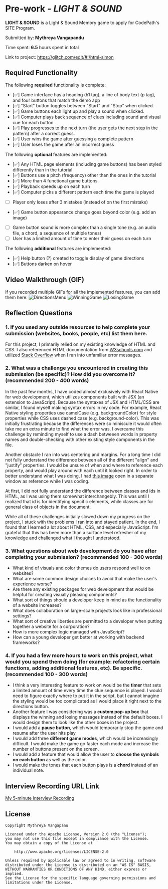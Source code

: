 # Pre-work - *LIGHT & SOUND*

**LIGHT & SOUND** is a Light & Sound Memory game to apply for CodePath's SITE Program. 

Submitted by: **Mythreya Vangapandu**

Time spent: **6.5** hours spent in total

Link to project: https://glitch.com/edit/#!/html-simon

## Required Functionality

The following **required** functionality is complete:

* [✅] Game interface has a heading (h1 tag), a line of body text (p tag), and four buttons that match the demo app
* [✅] "Start" button toggles between "Start" and "Stop" when clicked. 
* [✅] Game buttons each light up and play a sound when clicked. 
* [✅] Computer plays back sequence of clues including sound and visual cue for each button
* [✅] Play progresses to the next turn (the user gets the next step in the pattern) after a correct guess. 
* [✅] User wins the game after guessing a complete pattern
* [✅] User loses the game after an incorrect guess

The following **optional** features are implemented:

* [✅] Any HTML page elements (including game buttons) has been styled differently than in the tutorial
* [✅] Buttons use a pitch (frequency) other than the ones in the tutorial
* [✅] More than 4 functional game buttons
* [✅] Playback speeds up on each turn
* [✅] Computer picks a different pattern each time the game is played
* [ ] Player only loses after 3 mistakes (instead of on the first mistake)
* [✅] Game button appearance change goes beyond color (e.g. add an image)
* [ ] Game button sound is more complex than a single tone (e.g. an audio file, a chord, a sequence of multiple tones)
* [ ] User has a limited amount of time to enter their guess on each turn

The following **additional** features are implemented:

- [✅] Help button (?) created to toggle display of game directions
- [✅] Buttons darken on hover

## Video Walkthrough (GIF)

If you recorded multiple GIFs for all the implemented features, you can add them here:
![DirectionsMenu](https://user-images.githubusercontent.com/78658852/160687890-b8ff585c-49c0-45a4-8598-92290fbfb5a6.gif)
![WinningGame](https://user-images.githubusercontent.com/78658852/160687973-985ad638-7d91-41f5-a75e-969613c50159.gif)
![LosingGame](https://user-images.githubusercontent.com/78658852/160688040-fda7db86-2a97-43e4-8be5-0bcc8053e4b9.gif)

## Reflection Questions

### 1. If you used any outside resources to help complete your submission (websites, books, people, etc) list them here. 

For this project, I primarily relied on my existing knowledge of HTML and CSS. I also referenced HTML documentation from 
[W3schools.com](https://www.w3schools.com/) and utilized [Stack Overflow](https://stackoverflow.com) when I ran into unfamiliar error messages.

### 2. What was a challenge you encountered in creating this submission (be specific)? How did you overcome it? (recommended 200 - 400 words) 
In the past few months, I have coded almost exclusively with React Native for web development, which utilizes components built with JSX (an extension to JavaScript). Because the syntaxes of
JSX and HTML/CSS are similar, I found myself making syntax errors in my code. For example, React Native styling properties 
use camelCase (e.g. backgroundColor) for style properties while CSS uses dashed case (e.g. background-color). This was initially frustrating because the
differences were so miniscule it would often take me an extra minute to find what the error was. I overcame this challenge by reminding myself to use
a dash betweeen words in property names and double-checking with other existing style components in the file. 

Another obstacle I ran into was centering and margins. For a long time I did not fully understand the difference between 
all of the different "align" and "justify" properties. I would be unsure of when and where to reference each property, and 
would play around with each until it looked right. In order to better understand what I was doing, I had 
[this image](https://pbs.twimg.com/media/ExBNameVgAElLBh.jpg) open in a separate window as reference while I was coding.

At first, I did not fully understand the difference between classes and ids in HTML, as I was using them somewhat interchangebly. This was 
until I realized that id is for identifying specific elements, while classes are for general class of objects in the document.

While all of these challenges initially slowed down my progress on the project, I stuck with the problems I ran into and stayed patient.
In the end, I found that I learned a lot about HTML, CSS, and especially JavaScript. I'm grateful that this has been more than 
a surface level refresher of my knowledge and challenged what I thought I understood.
### 3. What questions about web development do you have after completing your submission? (recommended 100 - 300 words) 
* What kind of visuals and color themes do users respond well to on websites?
* What are some common design choices to avoid that make the user's experience worse?
* Are there any existing packages for web development that would be helpful for creating visually pleasing components?
* What sort of things should a developer keep in mind as the functionality of a website increases?
* What does collaboration on large-scale projects look like in professional settings?
* What sort of creative liberties are permitted to a developer when putting together a website for a corporation?
* How is more complex logic managed with JavaScript?
* How can a young developer get better at working with backend frameworks?


### 4. If you had a few more hours to work on this project, what would you spend them doing (for example: refactoring certain functions, adding additional features, etc). Be specific. (recommended 100 - 300 words) 
* I think a very interesting feature to work on would be the **timer** that sets a limited amount of time every time the clue sequence is 
played. I would need to figure exactly where to put it in the script, but I cannot imagine the styling would be too complicated as I would
place it right next to the directions button.
* Another feature I was considering was a **custom pop-up box** that displays the winning and losing messages instead of the default boxes. I 
would design them to look like the other boxes in the project.
* I would add a **pause button**, which would temporarily stop the game and resume after the user hits play
* I would add three **different game modes**, which would be increasingly difficult. I would make the game go faster each mode and increase 
the number of buttons present on the screen.
* I would add a feature that would allow the user to **choose the symbols on each button** as well as the color. 
* I would make the tones that each button plays is a **chord** instead of an individual note.

## Interview Recording URL Link

[My 5-minute Interview Recording](your-link-here)


## License

    Copyright Mythreya Vangapanu

    Licensed under the Apache License, Version 2.0 (the "License");
    you may not use this file except in compliance with the License.
    You may obtain a copy of the License at

        http://www.apache.org/licenses/LICENSE-2.0

    Unless required by applicable law or agreed to in writing, software
    distributed under the License is distributed on an "AS IS" BASIS,
    WITHOUT WARRANTIES OR CONDITIONS OF ANY KIND, either express or implied.
    See the License for the specific language governing permissions and
    limitations under the License.

